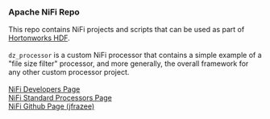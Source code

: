 <h3>Apache NiFi Repo</h3>
<p>
This repo contains NiFi projects and scripts that can be used as part of <a href="http://hortonworks.com/products/data-center/hdf/" target="_blank">Hortonworks HDF</a>.
<br>
<br><code>dz_processor</code> is a custom NiFi processor that contains a simple example of a "file size filter" processor, and more generally, the overall framework for any other custom processor project.
<br>
<br><a href="https://nifi.apache.org/developer-guide.html">NiFi Developers Page</a>
<br><a href="https://github.com/apache/nifi/tree/master/nifi-nar-bundles/nifi-standard-bundle/nifi-standard-processors/src/main/java/org/apache/nifi/processors/standard">NiFi Standard Processors Page</a>
<br><a href="https://github.com/jfrazee/awesome-nifi">NiFi Github Page (jfrazee)</a>
</p>
